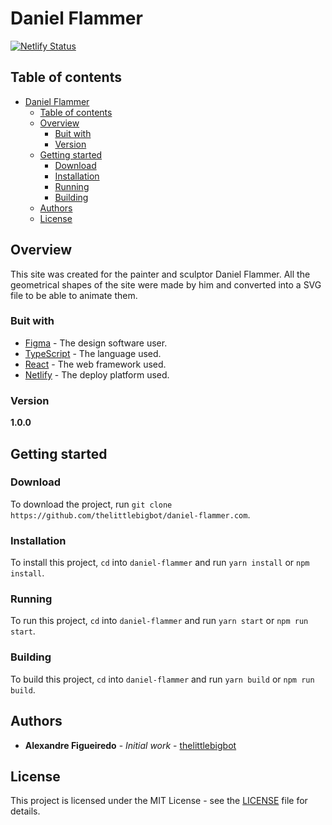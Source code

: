# Daniel Flammer

[![Netlify Status](https://api.netlify.com/api/v1/badges/6d48dab8-3002-4d84-9efa-777b73dedeab/deploy-status)](https://app.netlify.com/sites/happy-heyrovsky-0e6916/deploys)

## Table of contents

- [Daniel Flammer](#daniel-flammer)
  - [Table of contents](#table-of-contents)
  - [Overview](#overview)
    - [Buit with](#buit-with)
    - [Version](#version)
  - [Getting started](#getting-started)
    - [Download](#download)
    - [Installation](#installation)
    - [Running](#running)
    - [Building](#building)
  - [Authors](#authors)
  - [License](#license)

## Overview

This site was created for the painter and sculptor Daniel Flammer. All the geometrical shapes of the site were made by him and converted into a SVG file to be able to animate them.

### Buit with

- [Figma](https://figma.com/) - The design software user.
- [TypeScript](https://typescriptlang.org/) - The language used.
- [React](https://reactjs.org/) - The web framework used.
- [Netlify](https://netlify.com/) - The deploy platform used.

### Version

**1.0.0**

## Getting started

### Download

To download the project, run `git clone https://github.com/thelittlebigbot/daniel-flammer.com`.

### Installation

To install this project, `cd` into `daniel-flammer` and run `yarn install` or `npm install`.

### Running

To run this project, `cd` into `daniel-flammer` and run `yarn start` or `npm run start`.

### Building

To build this project, `cd` into `daniel-flammer` and run `yarn build` or `npm run build`.

## Authors

- **Alexandre Figueiredo** - _Initial work_ - [thelittlebigbot](https://github.com/thelittlebigbot)

## License

This project is licensed under the MIT License - see the [LICENSE](LICENSE) file for details.
